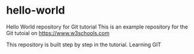 # hello-world
Hello World repository for Git tutorial
This is an example repository for the Git tutoial on https://www.w3schools.com

This repository is built step by step in the tutorial.
Learning GIT